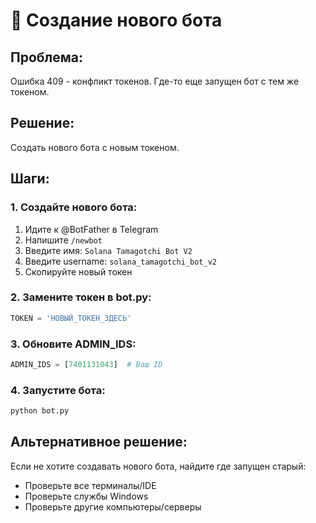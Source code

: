 # 🤖 Создание нового бота

## Проблема:
Ошибка 409 - конфликт токенов. Где-то еще запущен бот с тем же токеном.

## Решение:
Создать нового бота с новым токеном.

## Шаги:

### 1. Создайте нового бота:
1. Идите к @BotFather в Telegram
2. Напишите `/newbot`
3. Введите имя: `Solana Tamagotchi Bot V2`
4. Введите username: `solana_tamagotchi_bot_v2`
5. Скопируйте новый токен

### 2. Замените токен в bot.py:
```python
TOKEN = 'НОВЫЙ_ТОКЕН_ЗДЕСЬ'
```

### 3. Обновите ADMIN_IDS:
```python
ADMIN_IDS = [7401131043]  # Ваш ID
```

### 4. Запустите бота:
```bash
python bot.py
```

## Альтернативное решение:
Если не хотите создавать нового бота, найдите где запущен старый:
- Проверьте все терминалы/IDE
- Проверьте службы Windows
- Проверьте другие компьютеры/серверы






